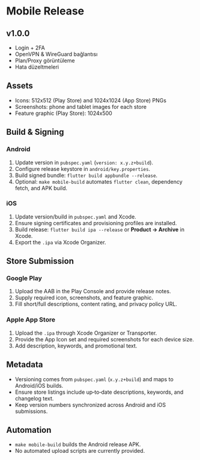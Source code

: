 # Mobile Release

## v1.0.0
- Login + 2FA
- OpenVPN & WireGuard bağlantısı
- Plan/Proxy görüntüleme
- Hata düzeltmeleri

## Assets
- Icons: 512x512 (Play Store) and 1024x1024 (App Store) PNGs
- Screenshots: phone and tablet images for each store
- Feature graphic (Play Store): 1024x500

## Build & Signing
### Android
1. Update version in `pubspec.yaml` (`version: x.y.z+build`).
2. Configure release keystore in `android/key.properties`.
3. Build signed bundle: `flutter build appbundle --release`.
4. Optional: `make mobile-build` automates `flutter clean`, dependency fetch, and APK build.

### iOS
1. Update version/build in `pubspec.yaml` and Xcode.
2. Ensure signing certificates and provisioning profiles are installed.
3. Build release: `flutter build ipa --release` or **Product → Archive** in Xcode.
4. Export the `.ipa` via Xcode Organizer.

## Store Submission
### Google Play
1. Upload the AAB in the Play Console and provide release notes.
2. Supply required icon, screenshots, and feature graphic.
3. Fill short/full descriptions, content rating, and privacy policy URL.

### Apple App Store
1. Upload the `.ipa` through Xcode Organizer or Transporter.
2. Provide the App Icon set and required screenshots for each device size.
3. Add description, keywords, and promotional text.

## Metadata
- Versioning comes from `pubspec.yaml` (`x.y.z+build`) and maps to Android/iOS builds.
- Ensure store listings include up‑to‑date descriptions, keywords, and changelog text.
- Keep version numbers synchronized across Android and iOS submissions.

## Automation
- `make mobile-build` builds the Android release APK.
- No automated upload scripts are currently provided.
